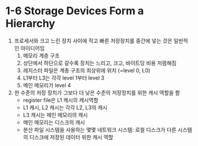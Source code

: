 # 1-6 Storage Devices Form a Hierarchy

1. 프로세서와 크고 느린 장치 사이에 작고 빠른 저장장치를 중간에 넣는 것은 일반적인 아이디어임
   1. 메모리 계층 구조
   2. 상단에서 하단으로 갈수록 장치는 느리고, 크고, 바이트당 비용 저렴해짐
   3. 레지스터 파일은 계층 구조의 최상위에 위치 (=level 0, L0)
   4. L1부터 L3는 각각 level 1부터 level 3
   5. 메인 메모리가 level 4
2. 한 수준의 저장 장치가 그보다 더 낮은 수준의 저장장치를 위한 캐시 역할을 함
   - register file은 L1 캐시의 캐시역할
   - L1 캐시, L2 캐시는 각각 L2, L3의 캐시
   - L3 캐시는 메인 메모리의 캐시
   - 메인 메모리는 디스크의 캐시
   - 분산 파일 시스템을 사용하는 몇몇 네트워크 시스템: 로컬 디스크가 다른 시스템의 디스크에 저장된 데이터 위한 캐시 역할
